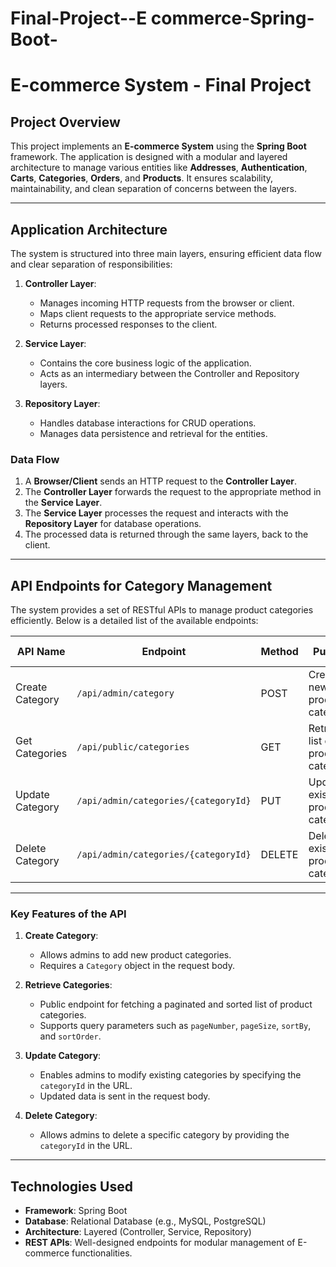 # Final-Project--E commerce-Spring-Boot-

# E-commerce System - Final Project

## Project Overview

This project implements an **E-commerce System** using the **Spring Boot** framework. The application is designed with a modular and layered architecture to manage various entities like **Addresses**, **Authentication**, **Carts**, **Categories**, **Orders**, and **Products**. It ensures scalability, maintainability, and clean separation of concerns between the layers.

---

## Application Architecture

The system is structured into three main layers, ensuring efficient data flow and clear separation of responsibilities:

1. **Controller Layer**:
   - Manages incoming HTTP requests from the browser or client.
   - Maps client requests to the appropriate service methods.
   - Returns processed responses to the client.

2. **Service Layer**:
   - Contains the core business logic of the application.
   - Acts as an intermediary between the Controller and Repository layers.

3. **Repository Layer**:
   - Handles database interactions for CRUD operations.
   - Manages data persistence and retrieval for the entities.

### Data Flow
1. A **Browser/Client** sends an HTTP request to the **Controller Layer**.
2. The **Controller Layer** forwards the request to the appropriate method in the **Service Layer**.
3. The **Service Layer** processes the request and interacts with the **Repository Layer** for database operations.
4. The processed data is returned through the same layers, back to the client.

---

## API Endpoints for Category Management

The system provides a set of RESTful APIs to manage product categories efficiently. Below is a detailed list of the available endpoints:

| **API Name**        | **Endpoint**                             | **Method** | **Purpose**                        | **Request Body** | **Request Parameters**             | **Response**         |
|---------------------|-----------------------------------------|------------|------------------------------------|------------------|-------------------------------------|-----------------------|
| Create Category     | `/api/admin/category`                   | POST       | Create a new product category      | `Category`       | None                                | `CategoryDTO`         |
| Get Categories      | `/api/public/categories`                | GET        | Retrieve a list of product categories | None             | `pageNumber`, `pageSize`, `sortBy`, `sortOrder` | `CategoryResponse`    |
| Update Category     | `/api/admin/categories/{categoryId}`    | PUT        | Update an existing product category | `Category`       | `categoryId`                        | `CategoryDTO`         |
| Delete Category     | `/api/admin/categories/{categoryId}`    | DELETE     | Delete an existing product category | None             | `categoryId`                        | `CategoryDTO`         |

---

### Key Features of the API

1. **Create Category**:
   - Allows admins to add new product categories.
   - Requires a `Category` object in the request body.

2. **Retrieve Categories**:
   - Public endpoint for fetching a paginated and sorted list of product categories.
   - Supports query parameters such as `pageNumber`, `pageSize`, `sortBy`, and `sortOrder`.

3. **Update Category**:
   - Enables admins to modify existing categories by specifying the `categoryId` in the URL.
   - Updated data is sent in the request body.

4. **Delete Category**:
   - Allows admins to delete a specific category by providing the `categoryId` in the URL.

---

## Technologies Used
- **Framework**: Spring Boot
- **Database**: Relational Database (e.g., MySQL, PostgreSQL)
- **Architecture**: Layered (Controller, Service, Repository)
- **REST APIs**: Well-designed endpoints for modular management of E-commerce functionalities.
